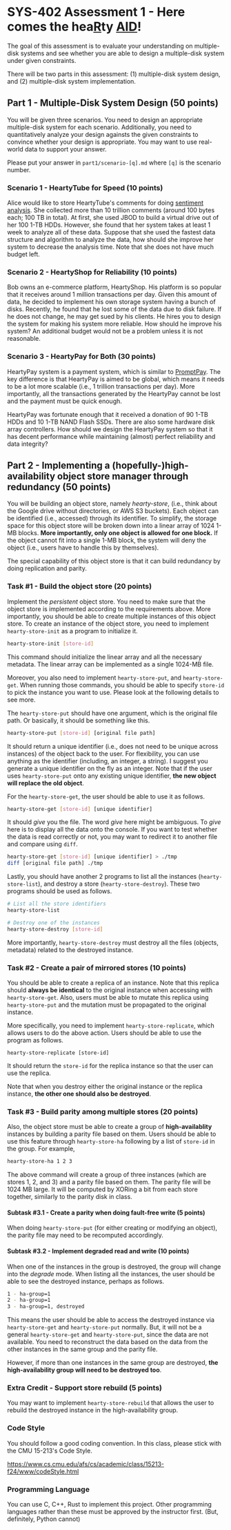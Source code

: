 # SYS-402 Assessment 1 - Here comes the hea<u>R</u>ty <u>AID</u>!

The goal of this assessment is to evaluate your understanding on multiple-disk systems and see whether you are able to design a multiple-disk system under given constraints.

There will be two parts in this assessment: (1) multiple-disk system design, and (2) multiple-disk system implementation.

## Part 1 - Multiple-Disk System Design (50 points)
You will be given three scenarios. You need to design an appropriate multiple-disk system for each scenario. Additionally, you need to quantitatively analyze your design againsts the given constraints to convince whether your design is appropriate. You may want to use real-world data to support your answer.

Please put your answer in `part1/scenario-[q].md` where `[q]` is the scenario number.

### Scenario 1 - HeartyTube for Speed (10 points)
Alice would like to store HeartyTube's comments for doing [sentiment analysis](https://en.wikipedia.org/wiki/Sentiment_analysis). She collected more than 10 trillion comments (around 100 bytes each; 100 TB in total). At first, she used JBOD to build a virtual drive out of her 100 1-TB HDDs. However, she found that her system takes at least 1 week to analyze all of these data. Suppose that she used the fastest data structure and algorithm to analyze the data, how should she improve her system to decrease the analysis time. Note that she does not have much budget left.

### Scenario 2 - HeartyShop for Reliability (10 points)
Bob owns an e-commerce platform, HeartyShop. His platform is so popular that it receives around 1 million transactions per day. Given this amount of data, he decided to implement his own storage system having a bunch of disks. Recently, he found that he lost some of the data due to disk failure. If he does not change, he may get sued by his clients. He hires you to design the system for making his system more reliable. How should he improve his system? An additional budget would not be a problem unless it is not reasonable.

### Scenario 3 - HeartyPay for Both (30 points)
HeartyPay system is a payment system, which is similar to [PromptPay](https://www.bot.or.th/en/financial-innovation/digital-finance/digital-payment/promptpay.html). The key difference is that HeartyPay is aimed to be global, which means it needs to be a lot more scalable (i.e., 1 trillion transactions per day). More importantly, all the transactions generated by the HeartyPay cannot be lost and the payment must be quick enough.

HeartyPay was fortunate enough that it received a donation of 90 1-TB HDDs and 10 1-TB NAND Flash SSDs. There are also some hardware disk array controllers. How should we design the HeartyPay system so that it has decent performance while maintaining (almost) perfect reliability and data integrity?

## Part 2 - Implementing a (hopefully-)high-availability object store manager through redundancy (50 points)
You will be building an object store, namely <i>hearty-store</i>, (i.e., think about the Google drive without directories, or AWS S3 buckets). Each object can be identified (i.e., accessed) through its identifier. To simplify, the storage space for this object store will be broken down into a linear array of 1024 1-MB blocks. <b>More importantly, only one object is allowed for one block.</b> If the object cannot fit into a single 1-MB block, the system will deny the object (i.e., users have to handle this by themselves).

The special capability of this object store is that it can build redundancy by doing replication and parity.

### Task #1 - Build the object store (20 points)
Implement the *persistent* object store. You need to make sure that the object store is implemented according to the requirements above. More importantly, you should be able to create multiple instances of this object store. To create an instance of the object store, you need to implement `hearty-store-init` as a program to initialize it.

```sh
hearty-store-init [store-id]
```

This command should initialize the linear array and all the necessary metadata. The linear array can be implemented as a single 1024-MB file.

Moreover, you also need to implement `hearty-store-put`, and `hearty-store-get`. When running those commands, you should be able to specify `store-id` to pick the instance you want to use. Please look at the following details to see more.

The `hearty-store-put` should have one argument, which is the original file path. Or basically, it should be something like this.

```sh
hearty-store-put [store-id] [original file path]
```

It should return a unique identifier (i.e., does not need to be unique across instances) of the object back to the user. For flexibility, you can use anything as the identifier (including, an integer, a string). I suggest you generate a unique identifier on the fly as an integer. Note that if the user uses `hearty-store-put` onto any existing unique identifier, **the new object will replace the old object**.


For the `hearty-store-get`, the user should be able to use it as follows.

```sh
hearty-store-get [store-id] [unique identifier]
```

It should *give* you the file. The word *give* here might be ambiguous. To *give* here is to display all the data onto the console. If you want to test whether the data is read correctly or not, you may want to redirect it to another file and compare using `diff`.

```sh
hearty-store-get [store-id] [unique identifier] > ./tmp
diff [original file path] ./tmp
```

Lastly, you should have another 2 programs to list all the instances (`hearty-store-list`), and destroy a store (`hearty-store-destroy`). These two programs should be used as follows.

```sh
# List all the store identifiers
hearty-store-list

# Destroy one of the instances
hearty-store-destroy [store-id]
```

More importantly, `hearty-store-destroy` must destroy all the files (objects, metadata) related to the destroyed instance.

### Task #2 - Create a pair of mirrored stores (10 points)
You should be able to create a replica of an instance. Note that this replica should **always be identical** to the original instance when accessing with `hearty-store-get`. Also, users must be able to mutate this replica using `hearty-store-put` and the mutation must be propagated to the original instance.

More specifically, you need to implement `hearty-store-replicate`, which allows users to do the above action. Users should be able to use the program as follows.

```
hearty-store-replicate [store-id]
```

It should return the `store-id` for the replica instance so that the user can use the replica.

Note that when you destroy either the original instance or the replica instance, **the other one should also be destroyed**.

### Task #3 - Build parity among multiple stores (20 points)
Also, the object store must be able to create a group of **high-availablity** instances by building a parity file based on them. Users should be able to use this feature through `hearty-store-ha` following by a list of `store-id` in the group. For example,

```sh
hearty-store-ha 1 2 3
```

The above command will create a group of three instances (which are stores 1, 2, and 3) and a parity file based on them. The parity file will be 1024 MB large. It will be computed by XORing a bit from each store together, similarly to the parity disk in class.

#### Subtask #3.1 - Create a parity when doing fault-free write (5 points)
When doing `hearty-store-put` (for either creating or modifying an object), the parity file may need to be recomputed accordingly.

#### Subtask #3.2 - Implement degraded read and write (10 points)
When one of the instances in the group is destroyed, the group will change into the *degrade* mode. When listing all the instances, the user should be able to see the destroyed instance, perhaps as follows.

```sh
1 - ha-group=1
2 - ha-group=1
3 - ha-group=1, destroyed
```

This means the user should be able to access the destroyed instance via `hearty-store-get` and `hearty-store-put` normally. But, it will not be a general `hearty-store-get` and `hearty-store-put`, since the data are not available. You need to reconstruct the data based on the data from the other instances in the same group and the parity file.

However, if more than one instances in the same group are destroyed, **the high-availability group will need to be destroyed too**.

### Extra Credit - Support store rebuild (5 points)
You may want to implement `hearty-store-rebuild` that allows the user to rebuild the destroyed instance in the high-availability group.

### Code Style
You should follow a good coding convention. In this class, please stick with the CMU 15-213's Code Style.

https://www.cs.cmu.edu/afs/cs/academic/class/15213-f24/www/codeStyle.html

### Programming Language
You can use C, C++, Rust to implement this project. Other programming languages rather than these must be approved by the instructor first. (But, definitely, Python cannot)